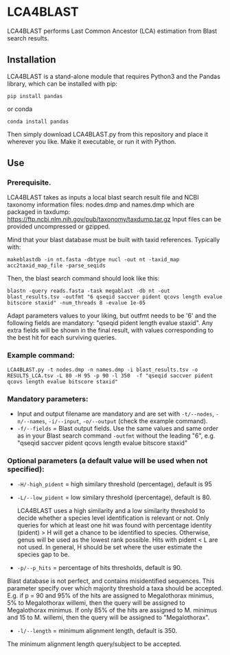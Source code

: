 # LCA4BLAST

LCA4BLAST performs Last Common Ancestor (LCA) estimation from Blast search results.

## Installation
LCA4BLAST is a stand-alone module that requires Python3 and the Pandas library, which can be installed with pip:

```console
pip install pandas
```
or conda
```console
conda install pandas
```
Then simply download LCA4BLAST.py from this repository and place it wherever you like. Make it executable, or run it with Python.
## Use
### Prerequisite.
LCA4BLAST takes as inputs a local blast search result file and NCBI taxonomy information files: nodes.dmp and names.dmp which are packaged in taxdump:
https://ftp.ncbi.nlm.nih.gov/pub/taxonomy/taxdump.tar.gz
Input files can be provided uncompressed or gzipped.

Mind that your blast database must be built with taxid references. Typically with:
```console
makeblastdb -in nt.fasta -dbtype nucl -out nt -taxid_map acc2taxid_map_file -parse_seqids
```
Then, the blast search command should look like this:

```console
blastn -query reads.fasta -task megablast -db nt -out blast_results.tsv -outfmt "6 qseqid saccver pident qcovs length evalue bitscore staxid" -num_threads 8 -evalue 1e-05
```

Adapt parameters values to your liking, but outfmt needs to be '6' and the following fields are mandatory: "qseqid pident length evalue staxid". Any extra fields will be shown in the final result, with values corresponding to the best hit for each surviving queries.

### Example command:
```console
LCA4BLAST.py -t nodes.dmp -n names.dmp -i blast_results.tsv -o RESULTS_LCA.tsv -L 80 -H 95 -p 90 -l 350  -f "qseqid saccver pident qcovs length evalue bitscore staxid"
```

### Mandatory parameters:
- Input and output filename are mandatory and are set with `-t/--nodes`, `-n/--names`, `-i/--input`, `-o/--output` (check the example command).
- `-f/--fields` = Blast output fields. Use the same values and same order as in your Blast search command `-outfmt` without the leading "6", e.g. "qseqid saccver pident qcovs length evalue bitscore staxid"

### Optional parameters (a default value will be used when not specified):
- `-H/-high_pident` = high similary threshold (percentage), default is 95
- `-L/--low_pident` = low similary threshold (percentage), default is 80.
  
  LCA4BLAST uses a high similarity and a low similarity threshold to decide whether a species level identification is relevant or not. Only queries for which at least one hit was found with percentage identity (pident) > H will get a chance to be identified to species. Otherwise, genus will be used as the lowest rank possible. Hits with pident < L are not used. In general, H should be set where the user estimate the species gap to be.

- `-p/--p_hits` = percentage of hits thresholds, default is 90.
  
Blast database is not perfect, and contains misidentified sequences. This parameter specify over which majority threshold a taxa should be accepted. E.g. if p = 90 and 95% of the hits are assigned to Megalothorax minimus, 5% to Megalothorax willemi, then the query will be assigned to Megalothorax minimus. If only 85% of the hits are assigned to M. minimus and 15 to M. willemi, then the query will be assigned to "Megalothorax".

- `-l/--length` = minimum alignment length, default is 350.
  
The minimum alignment length query/subject to be accepted.




